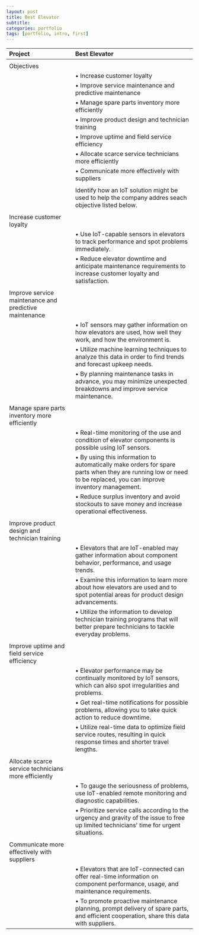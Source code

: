 ```yaml
---
layout: post
title: Best Elevator
subtitle: 
categories: portfolio
tags: [portfolio, intro, first]
---
```


|Project	|Best Elevator|	
|:-----------|:-----------|
|                         |                           |
|Objectives               |
|                         |• Increase customer loyalty|
|                         |• Improve service maintenance and predictive maintenance|
|                         |• Manage spare parts inventory more efficiently|
|                         |• Improve product design and technician training|
|                         |• Improve uptime and field service efficiency|
|                         |• Allocate scarce service technicians more efficiently|
|                         |• Communicate more effectively with suppliers|
|                         |               |
|                         |Identify how an IoT solution might be used to help the company addres seach objective listed below.                                                             |
|                         |               |
|Increase customer loyalty|               |
|                         |• Use IoT-capable sensors in elevators to track performance and spot problems immediately.                                                                      |
|                         |• Reduce elevator downtime and anticipate maintenance requirements to increase customer loyalty and satisfaction.                                               |
|                         |               |
|Improve service maintenance and predictive maintenance|               |        |
|                         |• IoT sensors may gather information on how elevators are used, how well they work, and how the environment is.                                                 |
|                         |• Utilize machine learning techniques to analyze this data in order to find trends and forecast upkeep needs.                                                   |
|                         |• By planning maintenance tasks in advance, you may minimize unexpected breakdowns and improve service maintenance.                                             |
|                         |               |
|Manage spare parts inventory more efficiently|            |                    |                 
|                         |• Real-time monitoring of the use and condition of elevator components is possible using IoT sensors.                                                           |
|                         |• By using this information to automatically make orders for spare parts when they are running low or need to be replaced, you can improve inventory management.|
|                         |• Reduce surplus inventory and avoid stockouts to save money and increase operational effectiveness.                                                            |
|                         |               |
|Improve product design and technician training|           |                    |
|                         |• Elevators that are IoT-enabled may gather information about component behavior, performance, and usage trends.                                                |
|                         |• Examine this information to learn more about how elevators are used and to spot potential areas for product design advancements.                              |
|                         |• Utilize the information to develop technician training programs that will better prepare technicians to tackle everyday problems.                             |
|                         |               |
|Improve uptime and field service efficiency|              |                    |
|                         |• Elevator performance may be continually monitored by IoT sensors, which can also spot irregularities and problems.                                            |
|                         |• Get real-time notifications for possible problems, allowing you to take quick action to reduce downtime.                                                      |
|                         |• Utilize real-time data to optimize field service routes, resulting in quick response times and shorter travel lengths.                                        |
|                         |               |
|Allocate scarce service technicians more efficiently|     |                    |
|                         |• To gauge the seriousness of problems, use IoT-enabled remote monitoring and diagnostic capabilities.                                                          |
|                         |• Prioritize service calls according to the urgency and gravity of the issue to free up limited technicians' time for urgent situations.                        |
|                         |               |
|Communicate more effectively with suppliers|              |                    |
|                         |• Elevators that are IoT-connected can offer real-time information on component performance, usage, and maintenance requirements.                               |
|                         |• To promote proactive maintenance planning, prompt delivery of spare parts, and efficient cooperation, share this data with suppliers.                         |
